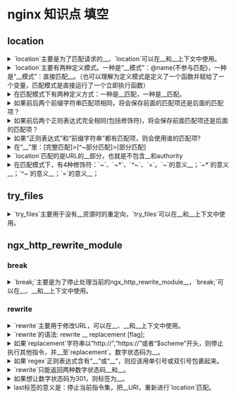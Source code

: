 <!-- markdownlint-disable MD033 -->
# nginx 知识点 填空

## location

<details>
  <summary>`location`主要是为了匹配请求的__，`location`可以在__和__上下文中使用。</summary>
  <div>URI</div>
  <div>server</div>
  <div>location</div>
</details>

<details>
  <summary>`location`主要有两种定义模式。一种是“__模式”：@name(不参与匹配)，一种是“__模式”：直接匹配__。（也可以理解为定义模式是定义了一个函数并赋给了一个变量，匹配模式是直接运行了一个立即执行函数）</summary>
  <div>定义</div>
  <div>匹配</div>
  <div>URI</div>
</details>

<details>
  <summary>在匹配模式下有两种定义方式：一种是__匹配，一种是__匹配。</summary>
  <div>前缀字符串</div>
  <div>正则表达式</div>
</details>

<details>
  <summary>如果前后两个前缀字符串匹配项相同，将会保存前面的匹配项还是后面的匹配项？</summary>
  <div>报错</div>
  <div>nginx: [emerg] duplicate location</div>
</details>

<details>
  <summary>如果前后两个正则表达式完全相同(包括修饰符)，将会保存前面匹配项还是后面的匹配项？</summary>
  <div>前面的匹配项</div>
  <div>正则表达式中搜索到第一个匹配项即,终止搜索后面的正则表达式。</div>
</details>

<details>
  <summary>如果“正则表达式”和“前缀字符串”都有匹配项，则会使用谁的匹配项?</summary>
  <div>正则表达式</div>
</details>

<details>
  <summary>在“__”里：[完整匹配]>[^~部分匹配]>[部分匹配]</summary>
  <div>前缀字符串</div>
</details>

<details>
  <summary>`location`匹配的是URL的__部分，也就是不包含__和authority</summary>
  <div>path</div>
  <div>参数(query)</div>
</details>

<details>
  <summary>在匹配模式下，有4种修饰符：`~`、`~*`、`^~`、`=`。`~`的意义__；`~*`的意义__；`^~`的意义__；`=`的意义__；</summary>
  <div>`~` 后面接正则表达式，不区分大小写</div>
  <div>`~*` 后面接正则表达式，区分大小写</div>
  <div>`^~` 后面接前缀字符串。如果是最长的前缀字符串匹配项，则不检查正则表达式。</div>
  <div>`=` 后面接前缀字符串。精确匹配，满足条件则停止任何匹配</div>
</details>

## try_files

<details>
  <summary>`try_files`主要用于没有__资源时的重定向，`try_files`可以在__和__上下文中使用。</summary>
  <div>找到</div>
  <div>server</div>
  <div>location</div>
</details>

## ngx_http_rewrite_module

### break

<details>
  <summary>`break;`主要是为了停止处理当前的ngx_http_rewrite_module__，`break;`可以在__、__和__上下文中使用。</summary>
  <div>指令集</div>
  <div>server</div>
  <div>location</div>
  <div>if</div>
</details>

### rewrite

<details>
  <summary>`rewrite`主要用于修改URL，可以在__、__和__上下文中使用。</summary>
  <div>server</div>
  <div>location</div>
  <div>if</div>
</details>

<details>
  <summary>`rewrite`的语法: rewrite __ replacement [flag];</summary>
  <div>regex</div>
</details>

<details>
  <summary>如果`replacement`字符串以“http://”,“https://”或者“$scheme”开头，则停止执行其他指令，并__至`replacement`。数字状态码为__。</summary>
  <div>重定向</div>
  <div>302</div>
</details>

<details>
  <summary>如果`regex`正则表达式含有“__”或“__”，则应该用单引号或双引号包裹起来。</summary>
  <div>}</div>
  <div>;</div>
</details>

<details>
  <summary>`rewrite`只能返回两种数字状态码__和__。</summary>
  <div>301</div>
  <div>302</div>
</details>

<details>
  <summary>如果想让数字状态码为301，则标签为__。</summary>
  <div>permanent</div>
</details>

<details>
  <summary>last标签的意义是：停止当前指令集，把__URI，重新进行`location`匹配。</summary>
  <div>修改后的</div>
</details>
